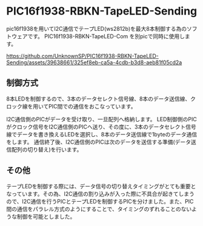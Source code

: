 # PIC16f1938-RBKN-TapeLED-Sending
pic16f1938を用いてI2C通信でテープLED(ws2812b)を最大8本制御する為のソフトウェアです。
PIC16f1938-RBKN-TapeLED-Com を別picで同時に使用します。

https://github.com/UnknownSP/PIC16f1938-RBKN-TapeLED-Sending/assets/39638661/325ef8eb-ca5a-4cdb-b3d8-aeb81f05cd2a

## 制御方式
8本LEDを制御するので、3本のデータセレクト信号線、8本のデータ送信線、クロック線を用いてPIC間での通信をおこなっています。

I2C通信側のPICがデータを受け取り、一旦配列へ格納します。
LED制御側のPICがクロック信号をI2C通信側のPICへ送り、その度に、3本のデータセレクト信号線でデータを書き換えるLEDを選択し、8本のデータ送信線で1byteのデータ通信をします。
通信終了後、I2C通信側のPICは次のデータを送信する準備(データ送信配列の切り替え)を行います。

## その他
テープLEDを制御する際には、データ信号の切り替えタイミングがとても重要となっています。その為、I2C通信の割り込みが入った際に不具合が起きてしまうので、I2C通信を行うPICとテープLEDを制御するPICを分けました。また、PIC間の通信をパラレル方式のようにすることで、タイミングのずれることのないような制御を可能としました。
